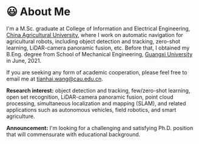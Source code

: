 # 😃 About Me
I'm a M.Sc. graduate at College of Information and Electrical Engineering, [China Agricultural University](http://en.cau.edu.cn/), where I work on automatic navigation for agricultural robots, including object detection and tracking, zero-shot learning, LiDAR-camera panoramic fusion, etc. Before that, I obtained my B.Eng. degree from School of Mechanical Engineering, [Guangxi University](https://english.gxu.edu.cn/) in June, 2021.

If you are seeking any form of academic cooperation, please feel free to email me at [tianhai.wang@cau.edu.cn](mailto:tianhai.wang@cau.edu.cn).

**Research interest:** object detection and tracking, few/zero-shot learning, open set recognition, LiDAR-camera panoramic fusion, point cloud processing, simultaneous localization and mapping (SLAM), and related applications such as autonomous vehicles, field robotics, and smart agriculture.

**Announcement:** I'm looking for a challenging and satisfying Ph.D. position that will commensurate with educational background.